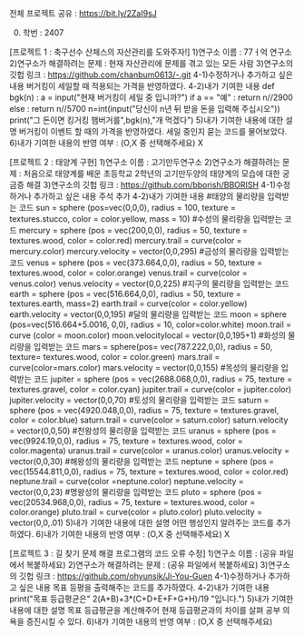 전체 프로젝트 공유 : https://bit.ly/2ZaI9sJ

0. 학번 : 2407

[프로젝트 1 : 축구선수 산체스의 자산관리를 도와주자!]
1)연구소 이름 : 77ㅓ억 연구소
2)연구소가 해결하려는 문제 : 현재 자산관리에 문제를 겪고 있는 모든 사람
3)연구소의 깃헙 링크 : https://github.com/chanbum0613/-.git
4-1)수정하거나 추가하고 싶은 내용
버거킹이 세일할 때 적용되는 가격을 반영하였다. 
4-2)내가 기여한 내용
def bgk(n) :
    a = input("현재 버거킹이 세일 중 입니까?")
    if a == "예" :
        return n//2900
    else :
        return n//5700
n=int(input("당신이 n년 뒤 받을 돈을 입력해 주십시오"))
print("그 돈이면 킹거킹 햄버거를",bgk(n),"개 먹겠다")
5)내가 기여한 내용에 대한 설명
버거킹이 이벤트 할 때의 가격을 반영하였다. 세일 중인지 묻는 코드를 물어보았다. 
6)내가 기여한 내용의 반영 여부 : (O,X 중 선택해주세요)
X

[프로젝트 2 : 태양계 구현]
1)연구소 이름 : 고기만두연구소
2)연구소가 해결하려는 문제 : 처음으로 태양계를 배운 초등학교 2학년의 고기만두양의 태양계의 모습에 대한 궁금증 해결
3)연구소의 깃헙 링크 : https://github.com/bborish/BBORISH
4-1)수정하거나 추가하고 싶은 내용
주석 추가
4-2)내가 기여한 내용
#태양의 물리량을 입력받는 코드
sun = sphere (pos=vec(0,0,0), radius = 100, texture = textures.stucco, color = color.yellow, mass = 10)
#수성의 물리량을 입력받는 코드
mercury = sphere (pos = vec(200,0,0), radius = 50, texture = textures.wood, color = color.red)
mercury.trail = curve(color = mercury.color)
mercury.velocity = vector(0,0,295)
#금성의 물리량을 입력받는 코드
venus = sphere (pos = vec(373.664,0,0), radius = 50, texture = textures.wood, color = color.orange)
venus.trail = curve(color = venus.color)
venus.velocity = vector(0,0,225)
#지구의 물리량을 입력받는 코드
earth = sphere (pos = vec(516.664,0,0), radius = 50, texture = textures.earth, mass=2)
earth.trail = curve(color = color.yellow)
earth.velocity = vector(0,0,195)
#달의 물리량을 입력받는 코드
moon = sphere (pos=vec(516.664+5.0016, 0,0), radius = 10, color=color.white)
moon.trail = curve (color = moon.color)
moon.velocitylocal = vector(0,0,195+1)
#화성의 물리량을 입력받는 코드
mars = sphere(pos= vec(787.222,0,0), radius = 50, texture= textures.wood, color = color.green)
mars.trail = curve(color=mars.color)
mars.velocity = vector(0,0,155)
#목성의 물리량을 입력받는 코드
jupiter = sphere (pos = vec(2688.068,0,0), radius = 75, texture = textures.gravel, color = color.cyan)
jupiter.trail = curve(color = jupiter.color)
jupiter.velocity = vector(0,0,70)
#토성의 물리량을 입력받는 코드
saturn = sphere (pos = vec(4920.048,0,0), radius = 75, texture = textures.gravel, color = color.blue)
saturn.trail = curve(color = saturn.color)
saturn.velocity = vector(0,0,50)
#천왕성의 물리량을 입력받는 코드
uranus = sphere (pos = vec(9924.19,0,0), radius = 75, texture = textures.wood, color = color.magenta)
uranus.trail = curve(color = uranus.color)
uranus.velocity = vector(0,0,30)
#해왕성의 물리량을 입력받는 코드
neptune = sphere (pos = vec(15544.811,0,0), radius = 75, texture = textures.wood, color = color.red)
neptune.trail = curve(color =neptune.color)
neptune.velocity = vector(0,0,23)
#명왕성의 물리량을 입력받는 코드
pluto = sphere (pos = vec(20534.968,0,0), radius = 75, texture = textures.wood, color = color.orange)
pluto.trail = curve(color = pluto.color)
pluto.velocity = vector(0,0,.01)
5)내가 기여한 내용에 대한 설명
어떤 행성인지 알려주는 코드를 추가하였다.
6)내가 기여한 내용의 반영 여부 : (O,X 중 선택해주세요)
X

[프로젝트 3 : 길 찾기 문제 해결 프로그램의 코드 오류 수정]
1)연구소 이름 : (공유 파일에서 복붙하세요)
2)연구소가 해결하려는 문제 : (공유 파일에서 복붙하세요)
3)연구소의 깃헙 링크 : https://github.com/ohyunsik/Ji-You-Guen
4-1)수정하거나 추가하고 싶은 내용
목표 등평을 출력해주는 코드를 추가하였다. 
4-2)내가 기여한 내용  
print("목표 등급평균은" 2(A+B)+3*(C+D+E+F+G+H)/19 "입니다.")
5)내가 기여한 내용에 대한 설명
목표 등급평균을 계산해주어 현재 등급평균과의 차이를 살펴 공부 의욕을 증진시킬 수 있다.
6)내가 기여한 내용의 반영 여부 : (O,X 중 선택해주세요)

